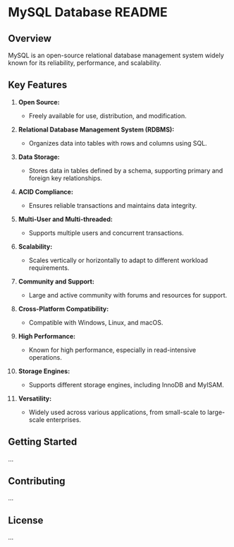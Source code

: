 # MySQL Database README

## Overview

MySQL is an open-source relational database management system widely known for its reliability, performance, and scalability.

## Key Features

1. **Open Source:**
   - Freely available for use, distribution, and modification.

2. **Relational Database Management System (RDBMS):**
   - Organizes data into tables with rows and columns using SQL.

3. **Data Storage:**
   - Stores data in tables defined by a schema, supporting primary and foreign key relationships.

4. **ACID Compliance:**
   - Ensures reliable transactions and maintains data integrity.

5. **Multi-User and Multi-threaded:**
   - Supports multiple users and concurrent transactions.

6. **Scalability:**
   - Scales vertically or horizontally to adapt to different workload requirements.

7. **Community and Support:**
   - Large and active community with forums and resources for support.

8. **Cross-Platform Compatibility:**
   - Compatible with Windows, Linux, and macOS.

9. **High Performance:**
   - Known for high performance, especially in read-intensive operations.

10. **Storage Engines:**
    - Supports different storage engines, including InnoDB and MyISAM.

11. **Versatility:**
    - Widely used across various applications, from small-scale to large-scale enterprises.

## Getting Started

...

## Contributing

...

## License

...
